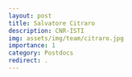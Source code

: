 ```yaml
---
layout: post
title: Salvatore Citraro
description: CNR-ISTI
img: assets/img/team/citraro.jpg
importance: 1
category: Postdocs
redirect: .
---
```

